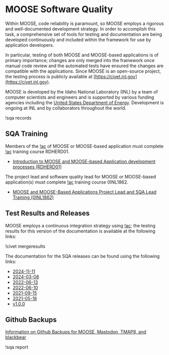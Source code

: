 # MOOSE Software Quality

Within MOOSE, code reliability is paramount, so MOOSE employs a rigorous and well-documented
development strategy.  In order to accomplish this task, a comprehensive set of tools for testing and
documentation are being developed continuously and included within the framework for use by
application developers.

In particular, testing of both MOOSE and MOOSE-based applications is of primary importance; changes
are only merged into the framework once manual code review and the automated tests have ensured the
changes are compatible with the applications. Since MOOSE is an open-source project, the testing
process is publicly available at [https://civet.inl.gov](https://civet.inl.gov).

MOOSE is developed by the Idaho National Laboratory (INL) by a team of computer scientists and
engineers and is supported by various funding agencies including the
[United States Department of Energy](http://energy.gov/). Development is ongoing at INL and by
collaborators throughout the world.

!sqa records

## SQA Training

Members of the [!ac](CCB) of MOOSE or MOOSE-based application must complete [!ac](INL) training course
RDHERD01.

- [Introduction to MOOSE and MOOSE-based Application development processes (RDHERD01)](sqa/training/ccb/index.md)

The project lead and software quality lead for MOOSE or MOOSE-based application(s) must complete [!ac](INL) training
course 0INL1862.

- [MOOSE and MOOSE-Based Applications Project Lead and SQA Lead Training (0INL1862)](sqa/training/lead/index.md)

## Test Results and Releases

MOOSE employs a continuous integration strategy using [!ac](CIVET); the testing results for
this version of the documentation is available at the following links:

!civet mergeresults

The documentation for the SQA releases can be found using the following links:

- [2024-11-11](https://mooseframework.inl.gov/releases/moose/2024-11-11/)
- [2024-03-08](https://mooseframework.inl.gov/releases/moose/2024-03-08/)
- [2022-06-13](https://mooseframework.inl.gov/releases/moose/2022-06-13)
- [2022-06-10](https://mooseframework.inl.gov/releases/moose/2022-06-10)
- [2021-09-15](https://mooseframework.inl.gov/releases/moose/2021-09-15)
- [2021-05-18](https://mooseframework.inl.gov/releases/moose/2021-05-18)
- [v1.0.0](https://mooseframework.inl.gov/releases/moose/v1.0.0)

## Github Backups

[Information on Github Backups for MOOSE, Mastodon, TMAP8, and blackbear](sqa/github_backup.md)

!sqa report

